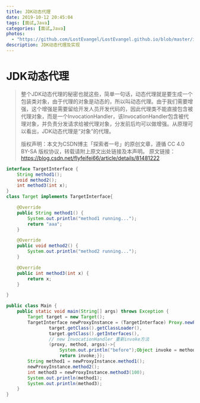 ```yaml
---
title: JDK动态代理
date: 2019-10-12 20:45:04
tags: [面试,Java]
categories: [面试,Java]
photos:
  - "https://github.com/LostEvangel/LostEvangel.github.io/blob/master/image/cover/1.jpg?raw=true"
description: JDK动态代理及实现
---
```


# JDK动态代理

> 整个JDK动态代理的秘密也就这些，简单一句话，动态代理就是要生成一个包装类对象，由于代理的对象是动态的，所以叫动态代理。由于我们需要增强，这个增强是需要留给开发人员开发代码的，因此代理类不能直接包含被代理对象，而是一个InvocationHandler，该InvocationHandler包含被代理对象，并负责分发请求给被代理对象，分发前后均可以做增强。从原理可以看出，JDK动态代理是“对象”的代理。
>
> 版权声明：本文为CSDN博主「探索者一号」的原创文章，遵循 CC 4.0 BY-SA 版权协议，转载请附上原文出处链接及本声明。
> 原文链接：https://blog.csdn.net/flyfeifei66/article/details/81481222



```java
interface TargetInterface {
    String method1();
    void method2();
    int method3(int x);
}
class Target implements TargetInterface{

    @Override
    public String method1() {
        System.out.println("method1 running...");
        return "aaa";
    }

    @Override
    public void method2() {
        System.out.println("method2 running...");
    }

    @Override
    public int method3(int x) {
        return x;
    }

}
```

```java
public class Main {
    public static void main(String[] args) throws Exception {
        Target target = new Target();
        TargetInterface newProxyInstance = (TargetInterface) Proxy.newProxyInstance(
                target.getClass().getClassLoader(),
                target.getClass().getInterfaces(),
                // new InvocationHandler 重新invoke方法
                (proxy, method, argss)->{
                    System.out.println("before");Object invoke = method.invoke(target, argss);System.out.println("after");
                    return invoke;});
        String method1 = newProxyInstance.method1();
        newProxyInstance.method2();
        int method3 = newProxyInstance.method3(100);
        System.out.println(method1);
        System.out.println(method3);
    }
}
```

